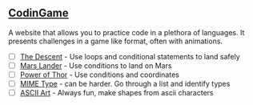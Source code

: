 ## [CodinGame](https://www.codingame.com/start)

A website that allows you to practice code in a plethora of languages. It presents challenges in a game like format, often with animations. 

- [ ] [The Descent](https://www.codingame.com/training/easy/the-descent) - Use loops and conditional statements to land safely
- [ ] [Mars Lander](https://www.codingame.com/training/easy/mars-lander-episode-1) - Use conditions to land on Mars
- [ ] [Power of Thor](https://www.codingame.com/training/easy/power-of-thor-episode-1) - Use conditions and coordinates
- [ ] [MIME Type](https://www.codingame.com/training/easy/mime-type) - can be harder. Go through a list and identify types
- [ ] [ASCII Art](https://www.codingame.com/training/easy/ascii-art) - Always fun, make shapes from ascii characters
